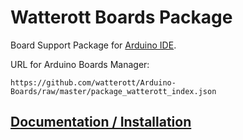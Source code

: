 # Watterott Boards Package
Board Support Package for [Arduino IDE](https://www.arduino.cc/en/Main/Software).

URL for Arduino Boards Manager:
```
https://github.com/watterott/Arduino-Boards/raw/master/package_watterott_index.json
```

## [Documentation / Installation](http://learn.watterott.com/arduino/watterott-boards/)
